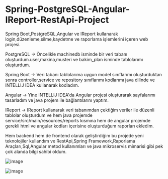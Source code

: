 # Spring-PostgreSQL-Angular-IReport-RestApi-Project
Spring Boot,PostgreSQL,Angular ve IReport kullanarak login,düzenleme,silme,kaydetme ve raporlama işlemlerini içeren web projesi.

PostgreSQL -> Öncelikle machinedb isminde bir veri tabanı oluşturdum.user,makina,musteri ve bakim_plan isminde tablolarımı oluşturdum.

Spring Boot -> Veri tabanı tablolarıma uygun model sınıflarımı oluşturduktan sonra controller,service ve repository sınıflarımı kodlarımı java dilinde ve INTELLIJ IDEA kullanarak kodladım.

Angular -> Yine INTELLIJ IDEA'da Angular projesi oluşturarak sayfalarımı tasarladım ve java projem ile bağlantılarını yaptım.

IReport -> IReport kullanarak veri tabanımdan çektiğim veriler ile düzenli tablolar oluşturdum ve hem java projemde service/src/main/resources/reports kısmına hem de angular projemde gerekli html ve angular kodları içerisine oluşturduğum raporları ekledim.

Hem backend hem de frontend olarak geliştirdiğim bu projede yeni teknolojiler kullandım ve  RestApi,Spring Framework,Raporlama Araçları,Sql,Angular metod kullanımları ve java mikroservis mimarisi gibi pek çok alanda
bilgi sahibi oldum.

![image](https://github.com/alpsutug/SpringBoot-Login-Register-Error-WatchingCourse-/assets/119755534/2d64160e-54bb-4cd6-9f55-75b61a1d5330)

![image](https://github.com/alpsutug/Spring-PostgreSQL-Angular-IReport-RestApi-Project/assets/119755534/7d174a27-9a6e-458d-a0e8-020d6c068419)

